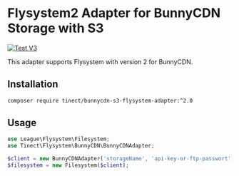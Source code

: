 # Flysystem2 Adapter for BunnyCDN Storage with S3

[![Test V3](https://github.com/tinect/bunnycdn-s3-flysystem-adapter/actions/workflows/test_v3.yml/badge.svg)](https://github.com/tinect/bunnycdn-s3-flysystem-adapter/actions/workflows/test_v3.yml)

This adapter supports Flysystem with version 2 for BunnyCDN.  

## Installation

```bash
composer require tinect/bunnycdn-s3-flysystem-adapter:^2.0
```

## Usage

```php
use League\Flysystem\Filesystem;
use Tinect\Flysystem\BunnyCDN\BunnyCDNAdapter;

$client = new BunnyCDNAdapter('storageName', 'api-key-or-ftp-passwort', 'storage.bunnycdn.com', 'optionalSubfolder');
$filesystem = new Filesystem($client);
```
